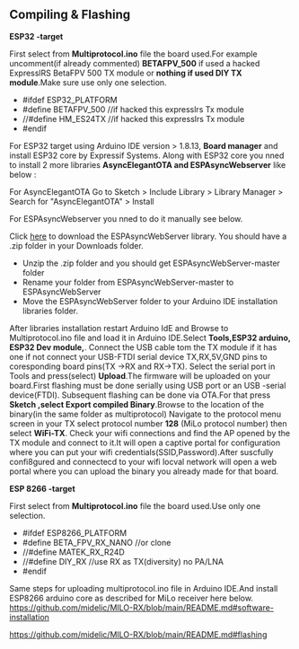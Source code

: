 ## Compiling & Flashing ##

**ESP32 -target**

First select from **Multiprotocol.ino** file the board used.For example uncomment(if already commented) **BETAFPV_500** if used a hacked ExpresslRS BetaFPV 500 TX module 
or **nothing if used DIY TX module**.Make sure use only one selection.

- #ifdef ESP32_PLATFORM
- #define BETAFPV_500 //if hacked this expresslrs Tx module
- //#define HM_ES24TX //if hacked this expresslrs Tx module
- #endif

For ESP32 target using Arduino IDE version > 1.8.13, **Board manager** and install ESP32 core by Expressif Systems.
Along with ESP32 core  you nned to install 2 more libraries **AsyncElegantOTA and  ESPAsyncWebserver** like below :

For  AsyncElegantOTA  Go to Sketch > Include Library > Library Manager > Search for "AsyncElegantOTA" > Install

For ESPAsyncWebserver you nned to do it manually see below.

Click [here](https://github.com/me-no-dev/ESPAsyncWebServer/archive/refs/heads/master.zip) to download the ESPAsyncWebServer library. You should have a .zip folder in your Downloads folder.
- Unzip the .zip folder and you should get ESPAsyncWebServer-master folder
- Rename your folder from ESPAsyncWebServer-master to ESPAsyncWebServer
- Move the ESPAsyncWebServer folder to your Arduino IDE installation libraries folder.

After libraries installation restart Arduino IdE and Browse to Multiprotocol.ino file and load it in Arduino IDE.Select **Tools,ESP32 arduino, ESP32 Dev module,**.
Connect the USB cable tom the TX module if it has one if not connect your USB-FTDI serial device TX,RX,5V,GND pins to  coresponding board pins(TX ->RX and RX->TX).
Select the serial port in Tools and press(select) **Upload**.The firmware will be uploaded on your board.First flashing must be done serially using USB port or an USB -serial device(FTDI).
Subsequent flashing can be done via OTA.For that press **Sketch ,select Export compiled  Binary**.Browse to the location of the binary(in the same folder as multiprotocol)
Navigate to the protocol menu screen in your TX select protocol number **128** (MiLo protocol number) then select **WiFi-TX**.
Check your wifi connections and find the AP opened by the TX module 
and connect to it.It will open a captive portal for configuration where you can put your wifi credentials(SSID,Password).After suscfully confi8gured and 
connectecd to your wifi locval network will open a web portal where you can upload the binary you already made for that board.

**ESP 8266 -target**

First select from **Multiprotocol.ino** file the board used.Use only one selection.
- #ifdef ESP8266_PLATFORM
- #define BETA_FPV_RX_NANO //or clone
- //#define MATEK_RX_R24D
- //#define DIY_RX //use RX as TX(diversity) no PA/LNA
- #endif

Same steps for uploading multiprotocol.ino file in Arduino IDE.And install ESP8266 arduino core as described for MiLo receiver here below.
https://github.com/midelic/MILO-RX/blob/main/README.md#software-installation

https://github.com/midelic/MILO-RX/blob/main/README.md#flashing
